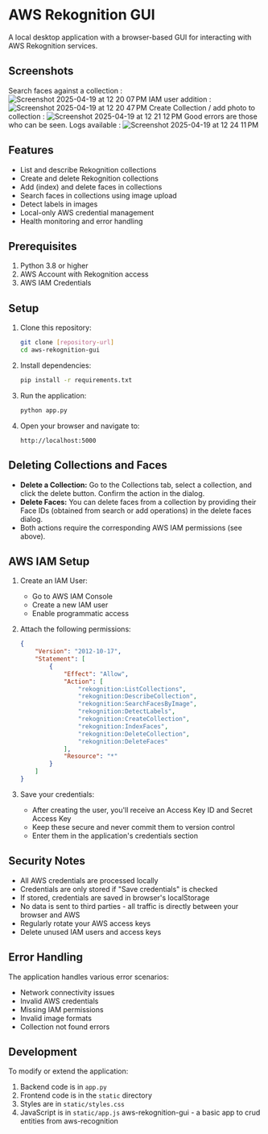 # AWS Rekognition GUI

A local desktop application with a browser-based GUI for interacting with AWS Rekognition services.
## Screenshots

Search faces against a collection : 
![Screenshot 2025-04-19 at 12 20 07 PM](https://github.com/user-attachments/assets/c0c4789f-cea6-4855-ad2a-8da4a1d707b6)
IAM user addition : 
![Screenshot 2025-04-19 at 12 20 47 PM](https://github.com/user-attachments/assets/57338c37-aae5-44c0-939b-16dbbd601e55)
Create Collection / add photo to collection :
![Screenshot 2025-04-19 at 12 21 12 PM](https://github.com/user-attachments/assets/f4c0f977-f06a-4ccb-9f7e-aa13c446008d)
Good errors are those who can be seen. Logs available : 
![Screenshot 2025-04-19 at 12 24 11 PM](https://github.com/user-attachments/assets/d72c7e84-a1e4-4ce4-b51b-ca02fafa2f3e)

## Features

- List and describe Rekognition collections
- Create and delete Rekognition collections
- Add (index) and delete faces in collections
- Search faces in collections using image upload
- Detect labels in images
- Local-only AWS credential management
- Health monitoring and error handling

## Prerequisites

1. Python 3.8 or higher
2. AWS Account with Rekognition access
3. AWS IAM Credentials

## Setup

1. Clone this repository:
   ```bash
   git clone [repository-url]
   cd aws-rekognition-gui
   ```

2. Install dependencies:
   ```bash
   pip install -r requirements.txt
   ```

3. Run the application:
   ```bash
   python app.py
   ```

4. Open your browser and navigate to:
   ```
   http://localhost:5000
   ```

## Deleting Collections and Faces

- **Delete a Collection:** Go to the Collections tab, select a collection, and click the delete button. Confirm the action in the dialog.
- **Delete Faces:** You can delete faces from a collection by providing their Face IDs (obtained from search or add operations) in the delete faces dialog.
- Both actions require the corresponding AWS IAM permissions (see above).

## AWS IAM Setup

1. Create an IAM User:
   - Go to AWS IAM Console
   - Create a new IAM user
   - Enable programmatic access

2. Attach the following permissions:
   ```json
   {
       "Version": "2012-10-17",
       "Statement": [
           {
               "Effect": "Allow",
               "Action": [
                   "rekognition:ListCollections",
                   "rekognition:DescribeCollection",
                   "rekognition:SearchFacesByImage",
                   "rekognition:DetectLabels",
                   "rekognition:CreateCollection",
                   "rekognition:IndexFaces",
                   "rekognition:DeleteCollection",
                   "rekognition:DeleteFaces"
               ],
               "Resource": "*"
           }
       ]
   }
   ```

3. Save your credentials:
   - After creating the user, you'll receive an Access Key ID and Secret Access Key
   - Keep these secure and never commit them to version control
   - Enter them in the application's credentials section

## Security Notes

- All AWS credentials are processed locally
- Credentials are only stored if "Save credentials" is checked
- If stored, credentials are saved in browser's localStorage
- No data is sent to third parties - all traffic is directly between your browser and AWS
- Regularly rotate your AWS access keys
- Delete unused IAM users and access keys

## Error Handling

The application handles various error scenarios:
- Network connectivity issues
- Invalid AWS credentials
- Missing IAM permissions
- Invalid image formats
- Collection not found errors

## Development

To modify or extend the application:
1. Backend code is in `app.py`
2. Frontend code is in the `static` directory
3. Styles are in `static/styles.css`
4. JavaScript is in `static/app.js`
aws-rekognition-gui - a basic app to crud entities from aws-recognition
